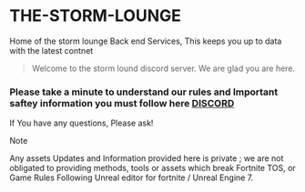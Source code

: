 # THE-STORM-LOUNGE
Home of the storm lounge Back end Services, This keeps you up to data with the latest contnet



> Welcome to the storm lound discord server. We are glad you are here.
### Please take a minute to understand our rules and Important saftey information you must follow here [DISCORD](https://discord.com/invite/ttmR5R6EHB)
If You have any questions, Please ask!

> [!NOTE]
> Any assets Updates and Information provided here is private ; we are not obligated to providing methods, tools or assets which break Fortnite TOS, or Game Rules Following Unreal editor for fortnite / Unreal Engine 7. 
